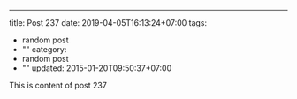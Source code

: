 ---
title: Post 237
date: 2019-04-05T16:13:24+07:00
tags:
  - random post
  - ""
category:
  - random post
  - ""
updated: 2015-01-20T09:50:37+07:00

This is content of post 237